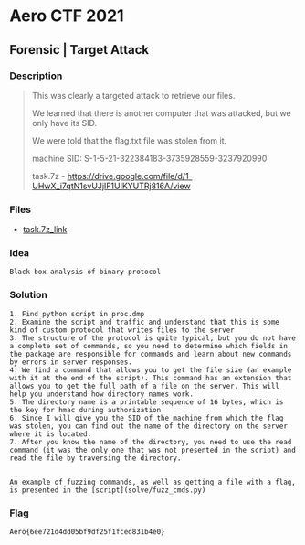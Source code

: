 # Aero CTF 2021

## Forensic | Target Attack

### Description

> This was clearly a targeted attack to retrieve our files.
>
> We learned that there is another computer that was attacked, but we only have its SID.
>
> We were told that the flag.txt file was stolen from it.
>
> machine SID: S-1-5-21-322384183-3735928559-3237920990
>
> task.7z - https://drive.google.com/file/d/1-UHwX_i7qtN1svUJjIF1UIKYUTRj816A/view

### Files

- [task.7z_link](deploy/task.7z_link)

### Idea
    Black box analysis of binary protocol

### Solution
    1. Find python script in proc.dmp
    2. Examine the script and traffic and understand that this is some kind of custom protocol that writes files to the server 
    3. The structure of the protocol is quite typical, but you do not have a complete set of commands, so you need to determine which fields in the package are responsible for commands and learn about new commands by errors in server responses.
    4. We find a command that allows you to get the file size (an example with it at the end of the script). This command has an extension that allows you to get the full path of a file on the server. This will help you understand how directory names work. 
    5. The directory name is a printable sequence of 16 bytes, which is the key for hmac during authorization 
    6. Since I will give you the SID of the machine from which the flag was stolen, you can find out the name of the directory on the server where it is located. 
    7. After you know the name of the directory, you need to use the read command (it was the only one that was not presented in the script) and read the file by traversing the directory. 


    An example of fuzzing commands, as well as getting a file with a flag, is presented in the [script](solve/fuzz_cmds.py)
### Flag

`Aero{6ee721d4dd05bf9df25f1fced831b4e0}`
